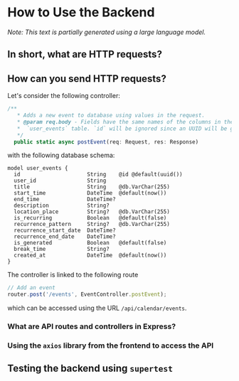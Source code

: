 # How to Use the Backend
*Note: This text is partially generated using a large language model.*

## In short, what are HTTP requests?

## How can you send HTTP requests?

Let's consider the following controller:
```typescript
/**
   * Adds a new event to database using values in the request.
   * @param req.body - Fields have the same names of the columns in the
   *  `user_events` table. `id` will be ignored since an UUID will be generated.
   */
  public static async postEvent(req: Request, res: Response)
```
with the following database schema:
```prisma
model user_events {
  id                     String    @id @default(uuid())
  user_id                String
  title                  String    @db.VarChar(255)
  start_time             DateTime  @default(now())
  end_time               DateTime?
  description            String?
  location_place         String?   @db.VarChar(255)
  is_recurring           Boolean   @default(false)
  recurrence_pattern     String?   @db.VarChar(255)
  recurrence_start_date  DateTime?
  recurrence_end_date    DateTime?
  is_generated           Boolean   @default(false)
  break_time             String?
  created_at             DateTime  @default(now())
}
```

The controller is linked to the following route
```typescript
// Add an event
router.post('/events', EventController.postEvent);
```
which can be accessed using the URL `/api/calendar/events`.

### What are API routes and controllers in Express?

### Using the `axios` library from the frontend to access the API

## Testing the backend using `supertest`